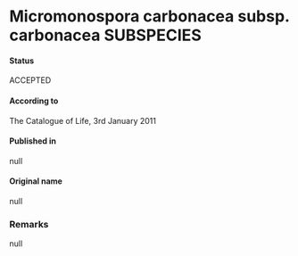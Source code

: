 # Micromonospora carbonacea subsp. carbonacea SUBSPECIES

#### Status
ACCEPTED

#### According to
The Catalogue of Life, 3rd January 2011

#### Published in
null

#### Original name
null

### Remarks
null